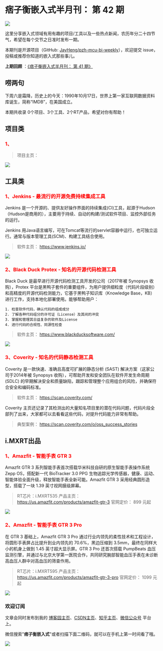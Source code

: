 # 痞子衡嵌入式半月刊： 第 42 期

![](http://henjay724.com/image/cnblogs/pzh_mcu_bi_weekly.PNG)

这里分享嵌入式领域有用有趣的项目/工具以及一些热点新闻，农历年分二十四节气，希望在每个交节之日准时发布一期。

本期刊是开源项目（GitHub: [JayHeng/pzh-mcu-bi-weekly](https://github.com/JayHeng/pzh-mcu-bi-weekly)），欢迎提交 issue，投稿或推荐你知道的嵌入式那些事儿。

**上期回顾** ：[《痞子衡嵌入式半月刊： 第 41 期》](https://www.cnblogs.com/henjay724/p/15389996.html)

## 唠两句

下周六是霜降，历史上的今天：1990年10月17日，世界上第一家互联网数据资料库诞生，简称“IMDB”，在美国成立。

本期共收录 0个项目、3个工具、2个RT产品，希望对你有帮助！

## 项目类

### <font color="red">1、</font>



> 项目主页： 

![](http://henjay724.com/image/biweekly20211017/.PNG)

## 工具类

### <font color="red">1、Jenkins - 最流行的开源免费持续集成工具</font>

Jenkins 是一个开源的、提供友好操作界面的持续集成(CI)工具，起源于Hudson（Hudson是商用的），主要用于持续、自动的构建/测试软件项目、监控外部任务的运行。

Jenkins 用Java语言编写，可在Tomcat等流行的servlet容器中运行，也可独立运行。通常与版本管理工具(SCM)、构建工具结合使用。

> 软件主页： https://www.jenkins.io/

![](http://henjay724.com/image/biweekly20211017/Jenkins_CI.PNG)

### <font color="red">2、Black Duck Protex - 知名的开源代码检测工具</font>

Black Duck 是最早进行开源代码检测工具开发的公司（2017年被 Synopsys 收购），Protex 平台是黑鸭子套件的重要组件，为用户提供细粒度（代码片段级别）和高精度的开源代码检测能力，它基于黑鸭子知识库（Knowledge Base，KB）进行工作，支持本地化部署使用。能够帮助用户：

```text
1. 检查软件代码，确认代码的组成成分
2. 了解各种代码组分的许可证（License）及其间的冲突
3. 掌握和管理其日益复杂的软件及License
4. 进行代码的合规性、同源性检查
```

> 软件主页： https://www.blackducksoftware.com/

![](http://henjay724.com/image/biweekly20211017/BlackDuckProtex.PNG)

### <font color="red">3、Coverity - 知名的代码静态检测工具</font>

Coverity 是一款快速、准确且高度可扩展的静态分析 (SAST) 解决方案（这家公司于2014年被 Synopsys 收购），可帮助开发和安全团队在软件开发生命周期 (SDLC) 的早期解决安全和质量缺陷，跟踪和管理整个应用组合的风险，并确保符合安全和编码标准。 

> 软件主页： https://scan.coverity.com/

Coverity 主页还记录了其检测出的大量知名项目里的潜在代码问题，代码片段全部列了出来，大家都可以去看看这些代码，对提升代码能力非常有帮助。 

> 典型案例： https://scan.coverity.com/o/oss_success_stories

## i.MXRT出品

### <font color="red">1、Amazfit - 智能手表 GTR 3</font>

Amazfit GTR 3 系列智能手表首次搭载华米科技自研的原生智能手表操作系统 Zepp OS，搭配新一代 BioTracker 3.0 PPG 生物追踪光学传感器，健康、运动、智能体验全面升级，释放智能手表全新可能。Amazfit GTR 3 采用经典圆形造型，搭载了一块 1.39 英寸视网膜级屏幕。

> RT芯片：i.MXRT535
> 产品主页： https://us.amazfit.com/products/amazfit-gtr-3
> 官网定价： 899 元起

![](http://henjay724.com/image/biweekly20211017/Amazfit_GTR-3.PNG)

### <font color="red">2、Amazfit - 智能手表 GTR 3 Pro</font>

在 GTR 3 基础上，Amazfit GTR 3 Pro 通过行业内领先的柔性技术和工程设计，将圆形手表屏占比提升到业内领先的 70.6%，黑边压缩到 3.5mm，最终在同样大小的机身上做到 1.45 英寸超大显示屏。GTR 3 Pro 还首次搭载 PumpBeats 血压监测引擎，并通过与北京大学第一医院合作，共同研究腕部智能血压手表在未诊断高血压人群中对高血压的筛查作用。

> RT芯片：i.MXRT595
> 产品主页： https://us.amazfit.com/products/amazfit-gtr-3-pro
> 官网定价： 1099 元起

![](http://henjay724.com/image/biweekly20211017/Amazfit_GTR-3-Pro.PNG)

### 欢迎订阅

文章会同时发布到我的 [博客园主页](https://www.cnblogs.com/henjay724/)、[CSDN主页](https://blog.csdn.net/henjay724)、[知乎主页](https://www.zhihu.com/people/henjay724)、[微信公众号](http://weixin.sogou.com/weixin?type=1&query=痞子衡嵌入式) 平台上。

微信搜索"__痞子衡嵌入式__"或者扫描下面二维码，就可以在手机上第一时间看了哦。

![](http://henjay724.com/image/github/pzhMcu_qrcode_258x258.jpg)

